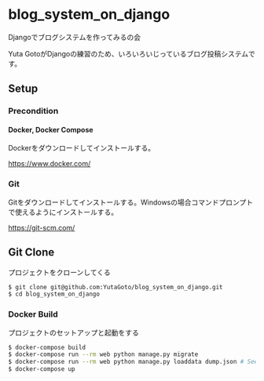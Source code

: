 # blog_system_on_django

Djangoでブログシステムを作ってみるの会

Yuta GotoがDjangoの練習のため、いろいろいじっているブログ投稿システムです。

## Setup

### Precondition

#### Docker, Docker Compose

Dockerをダウンロードしてインストールする。

<https://www.docker.com/>

### Git

Gitをダウンロードしてインストールする。Windowsの場合コマンドプロンプトで使えるようにインストールする。

<https://git-scm.com/>

## Git Clone

プロジェクトをクローンしてくる

```bash
$ git clone git@github.com:YutaGoto/blog_system_on_django.git
$ cd blog_system_on_django
```

### Docker Build

プロジェクトのセットアップと起動をする

```bash
$ docker-compose build
$ docker-compose run --rm web python manage.py migrate
$ docker-compose run --rm web python manage.py loaddata dump.json # Seedデータ
$ docker-compose up
```
